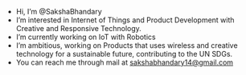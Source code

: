 - Hi, I’m @SakshaBhandary
- I’m interested in Internet of Things and Product Development with Creative and Responsive Technology.
- I’m currently working on IoT with Robotics
- I’m ambitious, working on Products that uses wireless and creative technology for a sustainable future, contributing to the UN SDGs.
- You can reach me through mail at sakshabhandary14@gmail.com

<!---
SakshaBhandary/SakshaBhandary is a ✨ special ✨ repository because its `README.md` (this file) appears on your GitHub profile.
You can click the Preview link to take a look at your changes.
--->
